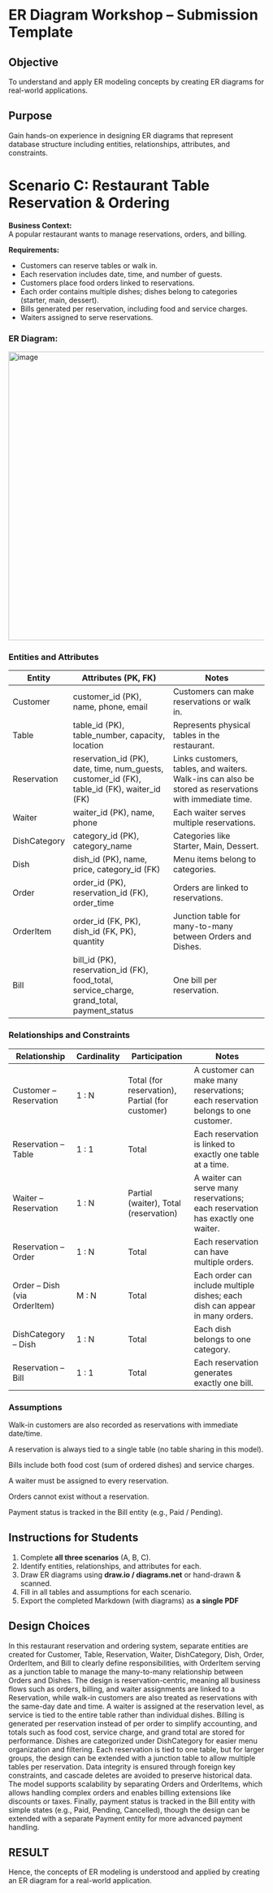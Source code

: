 # ER Diagram Workshop – Submission Template

## Objective
To understand and apply ER modeling concepts by creating ER diagrams for real-world applications.

## Purpose
Gain hands-on experience in designing ER diagrams that represent database structure including entities, relationships, attributes, and constraints.


# Scenario C: Restaurant Table Reservation & Ordering

**Business Context:**  
A popular restaurant wants to manage reservations, orders, and billing.

**Requirements:**  
- Customers can reserve tables or walk in.  
- Each reservation includes date, time, and number of guests.  
- Customers place food orders linked to reservations.  
- Each order contains multiple dishes; dishes belong to categories (starter, main, dessert).  
- Bills generated per reservation, including food and service charges.  
- Waiters assigned to serve reservations.

### ER Diagram:

<img width="710" height="568" alt="image" src="https://github.com/user-attachments/assets/57d943e3-aa17-49c2-8748-5befe755c90d" />

### Entities and Attributes

| Entity       | Attributes (PK, FK)                                                                          | Notes                                                                                                  |
| ------------ | -------------------------------------------------------------------------------------------- | ------------------------------------------------------------------------------------------------------ |
| Customer     | customer_id (PK), name, phone, email                                                         | Customers can make reservations or walk in.                                                            |
| Table        | table_id (PK), table_number, capacity, location                                              | Represents physical tables in the restaurant.                                                          |
| Reservation  | reservation_id (PK), date, time, num_guests, customer_id (FK), table_id (FK), waiter_id (FK) | Links customers, tables, and waiters. Walk-ins can also be stored as reservations with immediate time. |
| Waiter       | waiter_id (PK), name, phone                                                                  | Each waiter serves multiple reservations.                                                              |
| DishCategory | category_id (PK), category_name                                                              | Categories like Starter, Main, Dessert.                                                                |
| Dish         | dish_id (PK), name, price, category_id (FK)                                                  | Menu items belong to categories.                                                                       |
| Order        | order_id (PK), reservation_id (FK), order_time                                               | Orders are linked to reservations.                                                                     |
| OrderItem    | order_id (FK, PK), dish_id (FK, PK), quantity                                                | Junction table for many-to-many between Orders and Dishes.                                             |
| Bill         | bill_id (PK), reservation_id (FK), food_total, service_charge, grand_total, payment_status   | One bill per reservation.                                                                              |

### Relationships and Constraints

| Relationship                 | Cardinality | Participation                                   | Notes                                                                            |
| ---------------------------- | ----------- | ----------------------------------------------- | -------------------------------------------------------------------------------- |
| Customer – Reservation       | 1 : N       | Total (for reservation), Partial (for customer) | A customer can make many reservations; each reservation belongs to one customer. |
| Reservation – Table          | 1 : 1       | Total                                           | Each reservation is linked to exactly one table at a time.                       |
| Waiter – Reservation         | 1 : N       | Partial (waiter), Total (reservation)           | A waiter can serve many reservations; each reservation has exactly one waiter.   |
| Reservation – Order          | 1 : N       | Total                                           | Each reservation can have multiple orders.                                       |
| Order – Dish (via OrderItem) | M : N       | Total                                           | Each order can include multiple dishes; each dish can appear in many orders.     |
| DishCategory – Dish          | 1 : N       | Total                                           | Each dish belongs to one category.                                               |
| Reservation – Bill           | 1 : 1       | Total                                           | Each reservation generates exactly one bill.                                     |

### Assumptions

Walk-in customers are also recorded as reservations with immediate date/time.

A reservation is always tied to a single table (no table sharing in this model).

Bills include both food cost (sum of ordered dishes) and service charges.

A waiter must be assigned to every reservation.

Orders cannot exist without a reservation.

Payment status is tracked in the Bill entity (e.g., Paid / Pending).

## Instructions for Students

1. Complete **all three scenarios** (A, B, C).  
2. Identify entities, relationships, and attributes for each.  
3. Draw ER diagrams using **draw.io / diagrams.net** or hand-drawn & scanned.  
4. Fill in all tables and assumptions for each scenario.  
5. Export the completed Markdown (with diagrams) as **a single PDF**

## Design Choices

In this restaurant reservation and ordering system, separate entities are created for Customer, Table, Reservation, Waiter, DishCategory, Dish, Order, OrderItem, and Bill to clearly define responsibilities, with OrderItem serving as a junction table to manage the many-to-many relationship between Orders and Dishes. The design is reservation-centric, meaning all business flows such as orders, billing, and waiter assignments are linked to a Reservation, while walk-in customers are also treated as reservations with the same-day date and time. A waiter is assigned at the reservation level, as service is tied to the entire table rather than individual dishes. Billing is generated per reservation instead of per order to simplify accounting, and totals such as food cost, service charge, and grand total are stored for performance. Dishes are categorized under DishCategory for easier menu organization and filtering. Each reservation is tied to one table, but for larger groups, the design can be extended with a junction table to allow multiple tables per reservation. Data integrity is ensured through foreign key constraints, and cascade deletes are avoided to preserve historical data. The model supports scalability by separating Orders and OrderItems, which allows handling complex orders and enables billing extensions like discounts or taxes. Finally, payment status is tracked in the Bill entity with simple states (e.g., Paid, Pending, Cancelled), though the design can be extended with a separate Payment entity for more advanced payment handling.

## RESULT

Hence, the concepts of ER modeling is understood and applied by creating an ER diagram for a real-world application.




